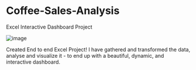 # Coffee-Sales-Analysis
Excel Interactive Dashboard Project

![image](https://github.com/Prajakta1101/Coffee-Sales-Analysis/assets/59585821/fcc5cb95-14a2-4bd0-8002-cff29c1338e2)


Created End to end Excel Project! I have gathered and transformed the data, analyse and visualize it - to end up with a beautiful, dynamic, and interactive dashboard.

